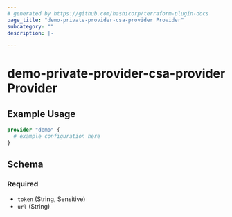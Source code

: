 ```yaml
---
# generated by https://github.com/hashicorp/terraform-plugin-docs
page_title: "demo-private-provider-csa-provider Provider"
subcategory: ""
description: |-
  
---
```


# demo-private-provider-csa-provider Provider



## Example Usage

```terraform
provider "demo" {
  # example configuration here
}
```

<!-- schema generated by tfplugindocs -->
## Schema

### Required

- `token` (String, Sensitive)
- `url` (String)
